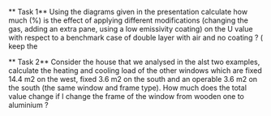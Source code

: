 

** Task 1** Using the diagrams given in the presentation calculate how much (%) is the effect of applying different modifications (changing the gas, adding an extra pane, using a low emissivity coating) on the U value with respect to a benchmark case of double layer with air and no coating ? ( keep the 

** Task 2** Consider the house that we analysed in the alst two examples, calculate the heating and cooling load of the other windows which are fixed 14.4 m2 on the west, fixed 3.6 m2  on the south and an operable 3.6 m2 on the south (the same window and frame type).
How much does the total value change if I change the frame of the window from wooden one to aluminium ?
